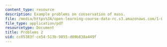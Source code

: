 ```yaml
---
content_type: resource
description: Example problems on conservation of mass.
file: /media/https%3A/open-learning-course-data-rc.s3.amazonaws.com/1-061-transport-processes-in-the-environment-fall-2008/cc85383fce54513b9855d09b838a449f_problems2.pdf
file_type: application/pdf
resourcetype: Document
title: Problems 2
uid: cc85383f-ce54-513b-9855-d09b838a449f
---
```


